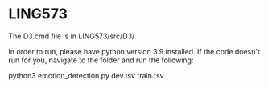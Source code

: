 # LING573

The D3.cmd file is in LING573/src/D3/

In order to run, please have python version 3.9 installed. If the code doesn't run for you, navigate to the folder and run the following:

python3 emotion_detection.py dev.tsv train.tsv
